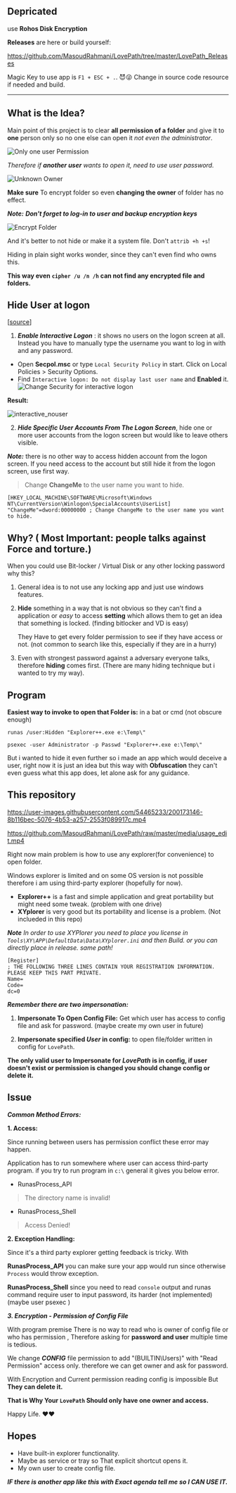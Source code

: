 
Depricated 
-------------------

use **Rohos Disk Encryption**


**Releases** are here or build yourself:

https://github.com/MasoudRahmani/LovePath/tree/master/LovePath_Releases

Magic Key to use app is `F1 + ESC + .`. 😈😜
Change in source code resource if needed and build.

------------

What is the Idea?
------------
Main point of this project is to clear **all permission of a folder** and give it to **one** person only so no one else can open it *not even the administrator*.

![Only one user Permission](https://raw.githubusercontent.com/MasoudRahmani/LovePath/master/media/True_Permission.jpg)

*Therefore if **another user** wants to open it, need to use user password.*

![Unknown Owner](https://raw.githubusercontent.com/MasoudRahmani/LovePath/master/media/Permission_Denied.jpg)

**Make sure** To encrypt folder so even **changing the owner** of folder has no effect. 

_**Note:**_  ***Don't forget to log-in to user and backup encryption keys***

![Encrypt Folder](https://raw.githubusercontent.com/MasoudRahmani/LovePath/master/media/Encrypt_file.jpg)

And it's better to not hide or make it a system file. Don't `attrib +h +s`!

Hiding in plain sight works wonder, since they can't even find who owns this.



**This way even `cipher /u /n /h` can not find any encrypted file and folders.**

## Hide User at logon

[[source](https://www.raymond.cc/blog/hide-user-accounts-from-the-windows-xp-welcome-screen/)]
1. ***Enable Interactive Logon*** : it shows no users on the logon screen at all. Instead you have to manually type the username you want to log in with and any password.
* Open **Secpol.msc** or type `Local Security Policy` in start. Click on Local Policies > Security Options.
* Find  `Interactive logon: Do not display last user name` and **Enabled** it.
![Change Security for interactive logon](https://raw.githubusercontent.com/MasoudRahmani/LovePath/master/media/secpol_interactive_logon.png)

**Result:**

![interactive_nouser](https://raw.githubusercontent.com/MasoudRahmani/LovePath/master/media/interactive_logon_screen.png)

2. ***Hide Specific User Accounts From The Logon Screen***, hide one or more user accounts from the logon screen but would like to leave others visible.

_**Note:**_  there is no other way to access hidden account from the logon screen. If you need access to the account but still hide it from the logon screen, use first way.

> Change **ChangeMe** to the user name you want to hide.

    [HKEY_LOCAL_MACHINE\SOFTWARE\Microsoft\Windows NT\CurrentVersion\Winlogon\SpecialAccounts\UserList]
    "ChangeMe"=dword:00000000 ; Change ChangeMe to the user name you want to hide.


Why? ( **Most Important: people talks against Force and torture.**)
--------
When you could use Bit-locker / Virtual Disk or any other locking password why this?

 1. General idea is to not use any locking app and just use windows features. 

2. **Hide** something in a way that is not obvious so they can't find a
        application or *easy* to access **setting** which allows them to get an
        idea that something is locked. (finding bitlocker and VD is easy)

	They Have to get every folder permission to see if they have access or not. (not common to search like this,
        especially if they are in a hurry)

3. Even with strongest password against a adversary everyone talks, therefore **hiding** comes first. (There
        are many hiding technique but i wanted to try my way).

Program
-------------

**Easiest way to invoke to open that Folder is:** in a bat or cmd (not obscure enough)

    runas /user:Hidden "Explorer++.exe e:\Temp\"

    psexec -user Administrator -p Passwd "Explorer++.exe e:\Temp\"

But i wanted to hide it even further so i made an app which would deceive a user, right now it is just an idea but this way
        with **Obfuscation** they can't even guess what this app does, let alone ask for any guidance.

This repository
--------------

https://user-images.githubusercontent.com/54465233/200173146-8b116bec-5076-4b53-a257-2553f089917c.mp4


https://github.com/MasoudRahmani/LovePath/raw/master/media/usage_edit.mp4

Right now main problem is how to use any explorer(for convenience) to open folder.

Windows explorer is limited and on some OS version is not possible therefore i am using third-party explorer (hopefully for now).

* **Explorer++** is a fast and simple application and great portability but might need some tweak. (problem with one drive)
* **XYplorer** is very good but its portability and license is a problem. (Not inclueded in this repo)

***Note***
**In order to use* XYPlorer you need to place you license in `Tools\XY\APP\DefaultData\Data\XYplorer.ini` and then Build. or you can directly place in release. same path!*

    [Register]
    ; THE FOLLOWING THREE LINES CONTAIN YOUR REGISTRATION INFORMATION. PLEASE KEEP THIS PART PRIVATE.
    Name=
    Code=
    dc=0

***Remember there are two impersonation:***

1. **Impersonate To Open Config File:** Get which user has access to config file and ask for password. (maybe create my own user in future)

2. **Impersonate specified *User* in config:** to open file/folder written in config for `LovePath`.

**The only valid user to Impersonate for *LovePath* is in config, if user doesn't exist or permission is changed you should change config or delete it.**

**Issue**
---------
***Common Method Errors:***

**1. Access:**

Since running between users has permission conflict these error may happen.

Application has to run somewhere where user can access third-party program. if you try to run program in `c:\` general it gives you below error.

 - RunasProcess_API

> The directory name is invalid!

 - RunasProcess_Shell

> Access Denied!

**2. Exception Handling:**

Since it's a third party explorer getting feedback is tricky.
With 

**RunasProcess_API** you can make sure your app would run since otherwise `Process` would throw exception.

**RunasProcess_Shell** since you need to read `console` output and runas command require user to input password, its harder (not implemented) (maybe user psexec )

 ***3. Encryption - Permission of Config File***

 With program premise There is no way to read who is owner of config file or who has permission , Therefore asking for **password and user** multiple time is tedious. 
 
We change ***CONFIG*** file permission to add "(BUILTIN\\Users)" with "Read Permission" access only. therefore we can get owner and ask for password.

With Encryption and Current permission reading config is impossible But **They can delete it.**

**That is Why Your `LovePath` Should only have one owner and access.**

Happy Life. ❤️❤️


Hopes
--------------
* Have built-in explorer functionality.
* Maybe as service or tray so That explicit shortcut opens it.
* My own user to create config file.


***IF there is another app like this with Exact agenda tell me so I CAN USE IT.***
